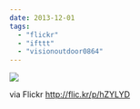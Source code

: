 ```yaml
---
date: 2013-12-01
tags: 
  - "flickr"
  - "ifttt"
  - "visionoutdoor0864"
---
```


![](http://farm4.staticflickr.com/3722/11157826133_99a8e2ff23_b.jpg)  

  
  
via Flickr http://flic.kr/p/hZYLYD
